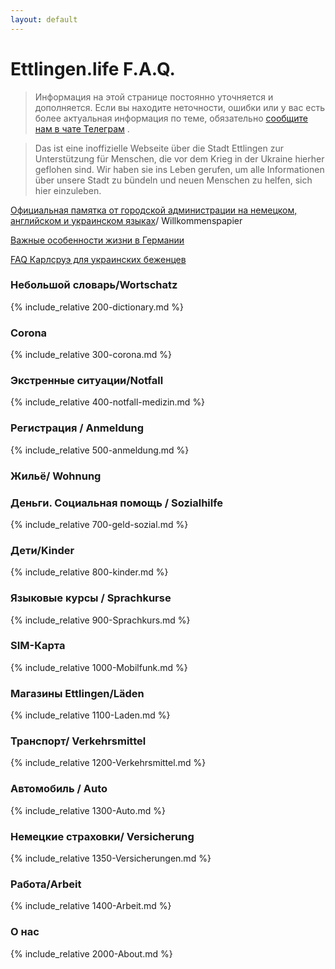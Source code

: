 ```yaml
---
layout: default
---
```

# Ettlingen.life F.A.Q.


>Информация на этой странице постоянно уточняется и дополняется. Если вы находите неточности, ошибки или у вас есть более актуальная информация по теме, обязательно [сообщите нам в чате Телеграм](https://t.me/ettlingen_help) .

> Das ist eine inoffizielle Webseite über die Stadt Ettlingen zur Unterstützung für Menschen, die vor dem Krieg in der Ukraine hierher geflohen sind. Wir haben sie ins Leben gerufen, um alle Informationen über unsere Stadt zu bündeln und neuen Menschen zu helfen, sich hier einzuleben.

[Официальная памятка от городской администрации на немецком, английском и украинском языках](https://www.ettlingen.de/willkommen)/ Willkommenspapier

[Важные особенности жизни в Германии](https://www.notion.so/9ae0a265ce894c9bb8c9e5876db76d02)

[FAQ Карлсруэ для украинских беженцев](https://ukraine-karlsruhe.github.io/FAQ/)

### Небольшой словарь/Wortschatz
{% include_relative 200-dictionary.md %}

### Corona
{% include_relative 300-corona.md %}

### Экстренные ситуации/Notfall
{% include_relative 400-notfall-medizin.md %}

### Регистрация / Anmeldung
{% include_relative  500-anmeldung.md %}

### Жильё/ Wohnung

### Деньги. Социальная помощь / Sozialhilfe

{% include_relative  700-geld-sozial.md %}

### Дети/Kinder

{% include_relative  800-kinder.md %}

### Языковые курсы / Sprachkurse

{% include_relative 900-Sprachkurs.md %}


### SIM-Карта

{% include_relative 1000-Mobilfunk.md %}

### Магазины Ettlingen/Läden


{% include_relative 1100-Laden.md %}

### Транспорт/ Verkehrsmittel


{% include_relative 1200-Verkehrsmittel.md %}

### Автомобиль / Auto


{% include_relative 1300-Auto.md %}

### Немецкие страховки/ Versicherung


{% include_relative 1350-Versicherungen.md %}

### Работа/Arbeit


{% include_relative 1400-Arbeit.md %}

### О нас

{% include_relative 2000-About.md %}
